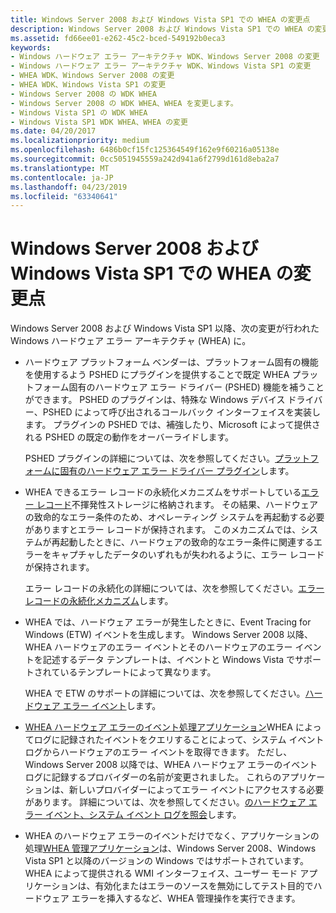 ```yaml
---
title: Windows Server 2008 および Windows Vista SP1 での WHEA の変更点
description: Windows Server 2008 および Windows Vista SP1 での WHEA の変更点
ms.assetid: fd66ee01-e262-45c2-bced-549192b0eca3
keywords:
- Windows ハードウェア エラー アーキテクチャ WDK、Windows Server 2008 の変更
- Windows ハードウェア エラー アーキテクチャ WDK、Windows Vista SP1 の変更
- WHEA WDK、Windows Server 2008 の変更
- WHEA WDK、Windows Vista SP1 の変更
- Windows Server 2008 の WDK WHEA
- Windows Server 2008 の WDK WHEA、WHEA を変更します。
- Windows Vista SP1 の WDK WHEA
- Windows Vista SP1 WDK WHEA、WHEA の変更
ms.date: 04/20/2017
ms.localizationpriority: medium
ms.openlocfilehash: 6486b0cf15fc125364549f162e9f60216a05138e
ms.sourcegitcommit: 0cc5051945559a242d941a6f2799d161d8eba2a7
ms.translationtype: MT
ms.contentlocale: ja-JP
ms.lasthandoff: 04/23/2019
ms.locfileid: "63340641"
---
```

# <a name="whea-changes-for-windows-server-2008-and-windows-vista-sp1"></a>Windows Server 2008 および Windows Vista SP1 での WHEA の変更点


Windows Server 2008 および Windows Vista SP1 以降、次の変更が行われた Windows ハードウェア エラー アーキテクチャ (WHEA) に。

-   ハードウェア プラットフォーム ベンダーは、プラットフォーム固有の機能を使用するよう PSHED にプラグインを提供することで既定 WHEA プラットフォーム固有のハードウェア エラー ドライバー (PSHED) 機能を補うことができます。 PSHED のプラグインは、特殊な Windows デバイス ドライバー、PSHED によって呼び出されるコールバック インターフェイスを実装します。 プラグインの PSHED では、補強したり、Microsoft によって提供される PSHED の既定の動作をオーバーライドします。

    PSHED プラグインの詳細については、次を参照してください。[プラットフォームに固有のハードウェア エラー ドライバー プラグイン](platform-specific-hardware-error-driver-plug-ins2.md)します。

-   WHEA できるエラー レコードの永続化メカニズムをサポートしている[エラー レコード](error-records.md)不揮発性ストレージに格納されます。 その結果、ハードウェアの致命的なエラー条件のため、オペレーティング システムを再起動する必要がありますとエラー レコードが保持されます。 このメカニズムでは、システムが再起動したときに、ハードウェアの致命的なエラー条件に関連するエラーをキャプチャしたデータのいずれもが失われるように、エラー レコードが保持されます。

    エラー レコードの永続化の詳細については、次を参照してください。[エラー レコードの永続化メカニズム](error-record-persistence-mechanism.md)します。

-   WHEA では、ハードウェア エラーが発生したときに、Event Tracing for Windows (ETW) イベントを生成します。 Windows Server 2008 以降、WHEA ハードウェアのエラー イベントとそのハードウェアのエラー イベントを記述するデータ テンプレートは、イベントと Windows Vista でサポートされているテンプレートによって異なります。

    WHEA で ETW のサポートの詳細については、次を参照してください。[ハードウェア エラー イベント](https://msdn.microsoft.com/library/windows/hardware/ff559387)します。

-   [WHEA ハードウェア エラーのイベント処理アプリケーション](whea-hardware-error-event-processing-applications.md)WHEA によってログに記録されたイベントをクエリすることによって、システム イベント ログからハードウェアのエラー イベントを取得できます。 ただし、Windows Server 2008 以降では、WHEA ハードウェア エラーのイベント ログに記録するプロバイダーの名前が変更されました。 これらのアプリケーションは、新しいプロバイダーによってエラー イベントにアクセスする必要があります。 詳細については、次を参照してください。[のハードウェア エラー イベント、システム イベント ログを照会](querying-the-system-event-log-for-hardware-error-events.md)します。

-   WHEA のハードウェア エラーのイベントだけでなく、アプリケーションの処理[WHEA 管理アプリケーション](whea-management-applications.md)は、Windows Server 2008、Windows Vista SP1 と以降のバージョンの Windows ではサポートされています。 WHEA によって提供される WMI インターフェイス、ユーザー モード アプリケーションは、有効化またはエラーのソースを無効にしてテスト目的でハードウェア エラーを挿入するなど、WHEA 管理操作を実行できます。

 

 




